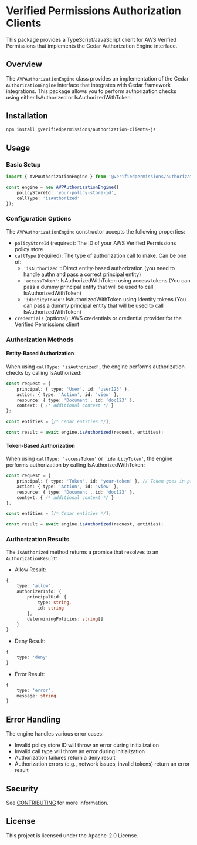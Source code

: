 # Verified Permissions Authorization Clients

This package provides a TypeScript/JavaScript client for AWS Verified Permissions that implements the Cedar Authorization Engine interface.

## Overview

The `AVPAuthorizationEngine` class provides an implementation of the Cedar `AuthorizationEngine` interface that integrates with Cedar framework integrations. This package allows you to perform authorization checks using either IsAuthorized or IsAuthorizedWithToken.

## Installation

```bash
npm install @verifiedpermissions/authorization-clients-js
```

## Usage

### Basic Setup

```typescript
import { AVPAuthorizationEngine } from '@verifiedpermissions/authorization-clients-js';

const engine = new AVPAuthorizationEngine({
    policyStoreId: 'your-policy-store-id',
    callType: 'isAuthorized'
});
```

### Configuration Options

The `AVPAuthorizationEngine` constructor accepts the following properties:

- `policyStoreId` (required): The ID of your AWS Verified Permissions policy store
- `callType` (required): The type of authorization call to make. Can be one of:
  - `'isAuthorized'`: Direct entity-based authorization (you need to handle authn and pass a correct principal entity)
  - `'accessToken'`: IsAuthorizedWithToken using access tokens (You can pass a dummy principal entity that will be used to call IsAuthorizedWithToken)
  - `'identityToken'`: IsAuthorizedWithToken using identity tokens (You can pass a dummy principal entity that will be used to call IsAuthorizedWithToken)
- `credentials` (optional): AWS credentials or credential provider for the Verified Permissions client

### Authorization Methods

#### Entity-Based Authorization

When using `callType: 'isAuthorized'`, the engine performs authorization checks by calling IsAuthorized:

```typescript
const request = {
    principal: { type: 'User', id: 'user123' },
    action: { type: 'Action', id: 'view' },
    resource: { type: 'Document', id: 'doc123' },
    context: { /* additional context */ }
};

const entities = [/* Cedar entities */];

const result = await engine.isAuthorized(request, entities);
```

#### Token-Based Authorization

When using `callType: 'accessToken'` or `'identityToken'`, the engine performs authorization by calling IsAuthorizedWithToken:

```typescript
const request = {
    principal: { type: 'Token', id: 'your-token' }, // Token goes in principal.id
    action: { type: 'Action', id: 'view' },
    resource: { type: 'Document', id: 'doc123' },
    context: { /* additional context */ }
};

const entities = [/* Cedar entities */];

const result = await engine.isAuthorized(request, entities);
```

### Authorization Results

The `isAuthorized` method returns a promise that resolves to an `AuthorizationResult`:

- Allow Result:
```typescript
{
    type: 'allow',
    authorizerInfo: {
        principalUid: {
            type: string,
            id: string
        },
        determiningPolicies: string[]
    }
}
```

- Deny Result:
```typescript
{
    type: 'deny'
}
```

- Error Result:
```typescript
{
    type: 'error',
    message: string
}
```

## Error Handling

The engine handles various error cases:
- Invalid policy store ID will throw an error during initialization
- Invalid call type will throw an error during initialization
- Authorization failures return a deny result
- Authorization errors (e.g., network issues, invalid tokens) return an error result

## Security

See [CONTRIBUTING](CONTRIBUTING.md#security-issue-notifications) for more information.

## License

This project is licensed under the Apache-2.0 License.
